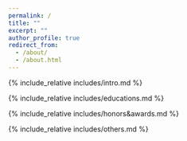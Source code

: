 ```yaml
---
permalink: /
title: ""
excerpt: ""
author_profile: true
redirect_from: 
  - /about/
  - /about.html
---
```



{% include_relative includes/intro.md %}

{% include_relative includes/educations.md %}

{% include_relative includes/honors&awards.md %}

{% include_relative includes/others.md %}

<script> document.write("Last modifid at: "+document.lastModified+"" ) </script>